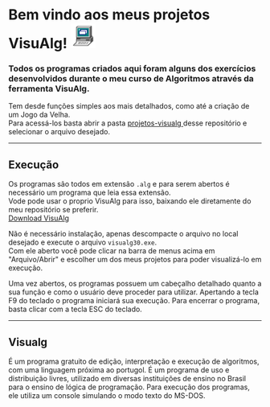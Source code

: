 # Bem vindo aos meus projetos VisuAlg! <img width="50px" alt="💻" src="imagens/visualg.png"/>

### Todos os programas criados aqui foram alguns dos exercícios desenvolvidos durante o meu curso de Algoritmos através da ferramenta VisuAlg.

Tem desde funções simples aos mais detalhados, como até a criação de um Jogo da Velha. </br>
Para acessá-los basta abrir a pasta
    <a href="https://github.com/GeorgeEnriqueBravo/VisuAlg/tree/main/projetos-visualg" target="_blank">
        projetos-visualg
    </a>
desse repositório e selecionar o arquivo desejado.

---
## Execução

Os programas são todos em extensão `.alg` e para serem abertos é necessário um programa que leia essa extensão. </br>
Vode pode usar o proprio VisuAlg para isso, baixando ele diretamente do meu repositório se preferir. </br>
    <a href="https://github.com/GeorgeEnriqueBravo/VisuAlg/raw/main/visualg3.0.7.rar" target="_blank">
        Download VisuAlg
    </a> </br>
    
Não é necessário instalação, apenas descompacte o arquivo no local desejado e execute o arquivo `visualg30.exe`. </br>
Com ele aberto você pode clicar na barra de menus acima em "Arquivo/Abrir" e escolher um dos meus projetos para poder visualizá-lo em execução. </br>

Uma vez abertos, os programas possuem um cabeçalho detalhado quanto a sua função e como o usuário deve proceder para utilizar.
Apertando a tecla F9 do teclado o programa iniciará sua execução. Para encerrar o programa, basta clicar com a tecla ESC do teclado.

---

## Visualg
É um programa gratuito de edição, interpretação e execução de algoritmos, com uma linguagem próxima ao portugol. É um programa de uso e distribuição livres, utilizado em diversas instituições de ensino no Brasil para o ensino de lógica de programação. Para execução dos programas, ele utiliza um console simulando o modo texto do MS-DOS.



 
